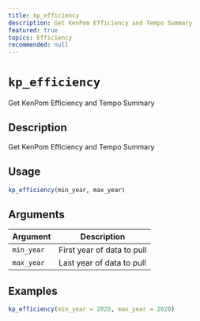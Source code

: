 ```yaml
---
title: kp_efficiency
description: Get KenPom Efficiency and Tempo Summary
featured: true
topics: Efficiency
recommended: null
---
```

# `kp_efficiency`

Get KenPom Efficiency and Tempo Summary


## Description

Get KenPom Efficiency and Tempo Summary


## Usage

```r
kp_efficiency(min_year, max_year)
```


## Arguments

Argument      |Description
------------- |----------------
`min_year`     |     First year of data to pull
`max_year`     |     Last year of data to pull


## Examples

```r
kp_efficiency(min_year = 2020, max_year = 2020)
```


